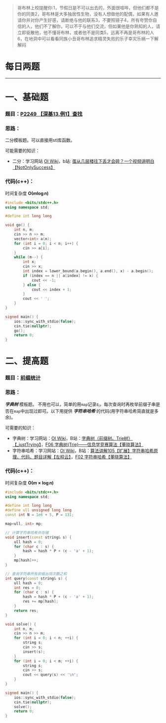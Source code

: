 >哥布林上校提醒你:1，节假日是不可以出去的，外面很喧哗，但他们都不是你的同类2，哥布林是大多独居性生物，没有人想做他的配偶，如果有人邀请你并对你产生好感，请断绝与他的联系3，不要照镜子4，所有夸赞你自信的人，他们不了解你，可以不于与他们交流，但如果他是你熟知的人，请立即驱散他，他不懂哥布林，或者他不是同类5，远离不再是哥布林的人6，在地洞中可以看看同族小丑哥布林追求精灵失败的乐子幸灾乐祸一下解解闷

# 每日两题
---


# 一、基础题
### 题目：[P2249 【深基13.例1】查找](https://www.luogu.com.cn/problem/P2249)

### 思路：

二分模板题。可以直接用stl库函数。

可能需要的知识：

- 二分：学习网站 [OI Wiki](https://oi-wiki.org/basic/binary/)，b站: [蛋从几层楼往下丢才会碎？一个视频讲明白【NotOnlySuccess】](https://www.bilibili.com/video/BV1DzXzYPEYT/?spm_id_from=333.337.search-card.all.click&vd_source=933c136d6897dbf20ff125fb1209208f) 

### 代码(c++)：
时间复杂度 **O($m \log n$)**

```cpp
#include <bits/stdc++.h>
using namespace std;

#define int long long

void go() {
    int n, m;
    cin >> n >> m;
    vector<int> a(n);
    for (int i = 0; i < n; i++) {
        cin >> a[i];
    }
    while (m--) {
        int x;
        cin >> x;
        int index = lower_bound(a.begin(), a.end(), x) - a.begin();
        if (index == n || a[index] != x) {
            cout << -1;
        } else {
            cout << index + 1;
        }
        cout << ' ';
    }
}

signed main() {
    ios::sync_with_stdio(false);
    cin.tie(nullptr);
    go();
    return 0;
}
```

# 二、提高题
### 题目：[前缀统计](https://ac.nowcoder.com/acm/problem/50992)

### 思路：

***字典树*** 模板题。
不用也可以，简单的用`map`记录$s_i$，每次查询时再枚举前缀子串是否在`map`中出现过即可。以下用提供 ***字符串哈希*** 的代码(用字符串哈希简直就是多余)。

可需要的知识：

- 字典树：学习网站：[OI Wiki](https://oi-wiki.org/string/trie/)，B站：[字典树（前缀树、Trie树）【_justTrying】](https://www.bilibili.com/video/BV1ZtcBewEbJ/?spm_id_from=333.337.search-card.all.click)，[F06 字典树(Trie)——信息学竞赛算法【董晓算法】](https://www.bilibili.com/video/BV1yA4y1Z74t/?spm_id_from=333.337.search-card.all.click&vd_source=933c136d6897dbf20ff125fb1209208f)
- 字符串哈希：学习网站：[OI Wiki](https://oi-wiki.org/string/hash/)，B站：[算法讲解105【扩展】字符串哈希原理、代码、题目详解【左程云】](https://www.bilibili.com/video/BV1hu4m1A7AF/?spm_id_from=333.337.search-card.all.click&vd_source=933c136d6897dbf20ff125fb1209208f)，[F02 字符串哈希【董晓算法】](https://www.bilibili.com/video/BV1Ha411E7re/?spm_id_from=333.337.search-card.all.click)

### 代码(c++)：
时间复杂度 **O($m \times \log n$)**

```cpp
#include <bits/stdc++.h>
using namespace std;

#define int long long
#define ull unsigned long long
const int N = 1e6 + 5, P = 131;

map<ull, int> mp;

// 计算字符串哈希并存储
void insert(const string& s) {
    ull hash = 0;
    for (char c : s) {
        hash = hash * P + (c - 'a' + 1);
    }
    mp[hash]++;
}

// 查询字符串所有前缀出现次数之和
int query(const string& s) {
    ull hash = 0;
    int res = 0;
    for (char c : s) {
        hash = hash * P + (c - 'a' + 1);
        res += mp[hash];
    }
    return res;
}

void solve() {
    int n, m;
    cin >> n >> m;
    for (int i = 0; i < n; ++i) {
        string s;
        cin >> s;
        insert(s);
    }
    for (int i = 0; i < m; ++i) {
        string s;
        cin >> s;
        cout << query(s) << '\n';
    }
}

signed main() {
    ios::sync_with_stdio(false);
    cin.tie(nullptr);
    solve();
    return 0;
}
```


